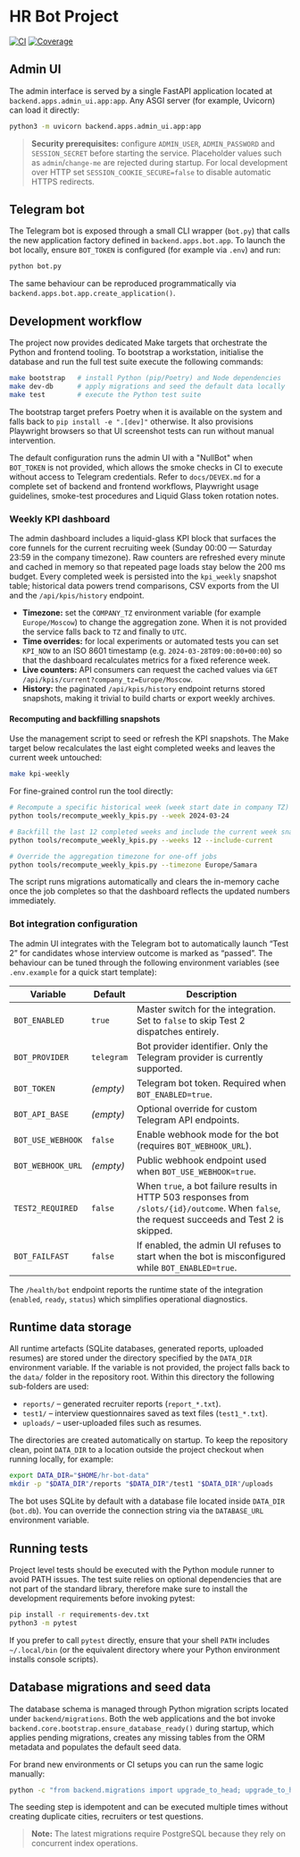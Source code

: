 # HR Bot Project

[![CI](https://github.com/OWNER/HR/actions/workflows/ci.yml/badge.svg)](https://github.com/OWNER/HR/actions/workflows/ci.yml)
[![Coverage](https://img.shields.io/badge/coverage-85%25+-brightgreen.svg)](https://github.com/OWNER/HR/actions/workflows/ci.yml)

## Admin UI
The admin interface is served by a single FastAPI application located at
`backend.apps.admin_ui.app:app`. Any ASGI server (for example, Uvicorn) can
load it directly:

```bash
python3 -m uvicorn backend.apps.admin_ui.app:app
```

> **Security prerequisites:** configure `ADMIN_USER`, `ADMIN_PASSWORD` and
> `SESSION_SECRET` before starting the service. Placeholder values such as
> `admin`/`change-me` are rejected during startup. For local development over
> HTTP set `SESSION_COOKIE_SECURE=false` to disable automatic HTTPS redirects.

## Telegram bot
The Telegram bot is exposed through a small CLI wrapper (`bot.py`) that calls
the new application factory defined in `backend.apps.bot.app`. To launch the
bot locally, ensure `BOT_TOKEN` is configured (for example via `.env`) and run:

```bash
python bot.py
```

The same behaviour can be reproduced programmatically via
`backend.apps.bot.app.create_application()`.

## Development workflow

The project now provides dedicated Make targets that orchestrate the Python and
frontend tooling. To bootstrap a workstation, initialise the database and run
the full test suite execute the following commands:

```bash
make bootstrap   # install Python (pip/Poetry) and Node dependencies
make dev-db      # apply migrations and seed the default data locally
make test        # execute the Python test suite
```

The bootstrap target prefers Poetry when it is available on the system and
falls back to `pip install -e ".[dev]"` otherwise. It also provisions Playwright
browsers so that UI screenshot tests can run without manual intervention.

The default configuration runs the admin UI with a "NullBot" when `BOT_TOKEN`
is not provided, which allows the smoke checks in CI to execute without access
to Telegram credentials. Refer to `docs/DEVEX.md` for a complete set of backend
and frontend workflows, Playwright usage guidelines, smoke-test procedures and
Liquid Glass token rotation notes.

### Weekly KPI dashboard

The admin dashboard includes a liquid-glass KPI block that surfaces the core
funnels for the current recruiting week (Sunday 00:00 — Saturday 23:59 in the
company timezone). Raw counters are refreshed every minute and cached in memory
so that repeated page loads stay below the 200&nbsp;ms budget. Every completed
week is persisted into the `kpi_weekly` snapshot table; historical data powers
trend comparisons, CSV exports from the UI and the `/api/kpis/history` endpoint.

- **Timezone:** set the `COMPANY_TZ` environment variable (for example
  `Europe/Moscow`) to change the aggregation zone. When it is not provided the
  service falls back to `TZ` and finally to `UTC`.
- **Time overrides:** for local experiments or automated tests you can set
  `KPI_NOW` to an ISO 8601 timestamp (e.g. `2024-03-28T09:00:00+00:00`) so that
  the dashboard recalculates metrics for a fixed reference week.
- **Live counters:** API consumers can request the cached values via
  `GET /api/kpis/current?company_tz=Europe/Moscow`.
- **History:** the paginated `/api/kpis/history` endpoint returns stored
  snapshots, making it trivial to build charts or export weekly archives.

#### Recomputing and backfilling snapshots

Use the management script to seed or refresh the KPI snapshots. The Make target
below recalculates the last eight completed weeks and leaves the current week
untouched:

```bash
make kpi-weekly
```

For fine-grained control run the tool directly:

```bash
# Recompute a specific historical week (week start date in company TZ)
python tools/recompute_weekly_kpis.py --week 2024-03-24

# Backfill the last 12 completed weeks and include the current week snapshot
python tools/recompute_weekly_kpis.py --weeks 12 --include-current

# Override the aggregation timezone for one-off jobs
python tools/recompute_weekly_kpis.py --timezone Europe/Samara
```

The script runs migrations automatically and clears the in-memory cache once the
job completes so that the dashboard reflects the updated numbers immediately.

### Bot integration configuration

The admin UI integrates with the Telegram bot to automatically launch “Test 2”
for candidates whose interview outcome is marked as “passed”. The behaviour can
be tuned through the following environment variables (see `.env.example` for a
quick start template):

| Variable | Default | Description |
| --- | --- | --- |
| `BOT_ENABLED` | `true` | Master switch for the integration. Set to `false` to skip Test 2 dispatches entirely. |
| `BOT_PROVIDER` | `telegram` | Bot provider identifier. Only the Telegram provider is currently supported. |
| `BOT_TOKEN` | _(empty)_ | Telegram bot token. Required when `BOT_ENABLED=true`. |
| `BOT_API_BASE` | _(empty)_ | Optional override for custom Telegram API endpoints. |
| `BOT_USE_WEBHOOK` | `false` | Enable webhook mode for the bot (requires `BOT_WEBHOOK_URL`). |
| `BOT_WEBHOOK_URL` | _(empty)_ | Public webhook endpoint used when `BOT_USE_WEBHOOK=true`. |
| `TEST2_REQUIRED` | `false` | When `true`, a bot failure results in HTTP 503 responses from `/slots/{id}/outcome`. When `false`, the request succeeds and Test 2 is skipped. |
| `BOT_FAILFAST` | `false` | If enabled, the admin UI refuses to start when the bot is misconfigured while `BOT_ENABLED=true`. |

The `/health/bot` endpoint reports the runtime state of the integration
(`enabled`, `ready`, `status`) which simplifies operational diagnostics.

## Runtime data storage

All runtime artefacts (SQLite databases, generated reports, uploaded resumes)
are stored under the directory specified by the `DATA_DIR` environment
variable. If the variable is not provided, the project falls back to the
`data/` folder in the repository root. Within this directory the following
sub-folders are used:

- `reports/` – generated recruiter reports (`report_*.txt`).
- `test1/` – interview questionnaires saved as text files (`test1_*.txt`).
- `uploads/` – user-uploaded files such as resumes.

The directories are created automatically on startup. To keep the repository
clean, point `DATA_DIR` to a location outside the project checkout when
running locally, for example:

```bash
export DATA_DIR="$HOME/hr-bot-data"
mkdir -p "$DATA_DIR"/reports "$DATA_DIR"/test1 "$DATA_DIR"/uploads
```

The bot uses SQLite by default with a database file located inside `DATA_DIR`
(`bot.db`). You can override the connection string via the `DATABASE_URL`
environment variable.

## Running tests
Project level tests should be executed with the Python module runner to avoid
PATH issues. The test suite relies on optional dependencies that are not part
of the standard library, therefore make sure to install the development
requirements before invoking pytest:

```bash
pip install -r requirements-dev.txt
python3 -m pytest
```

If you prefer to call `pytest` directly, ensure that your shell `PATH` includes
`~/.local/bin` (or the equivalent directory where your Python environment
installs console scripts).

## Database migrations and seed data

The database schema is managed through Python migration scripts located under
`backend/migrations`. Both the web applications and the bot invoke
`backend.core.bootstrap.ensure_database_ready()` during startup, which applies
pending migrations, creates any missing tables from the ORM metadata and
populates the default seed data.

For brand new environments or CI setups you can run the same logic manually:

```bash
python -c "from backend.migrations import upgrade_to_head; upgrade_to_head()"
```

The seeding step is idempotent and can be executed multiple times without
creating duplicate cities, recruiters or test questions.

> **Note:** The latest migrations require PostgreSQL because they rely on concurrent index operations.
